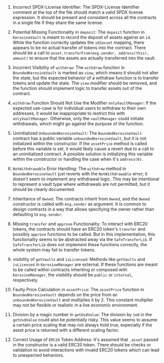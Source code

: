 1. Incorrect SPDX-License Identifier:
   The SPDX-License Identifier comment at the top of the file should match a valid SPDX license expression. It should be present and consistent across all the contracts in a single file if they share the same license.

2. Potential Missing Functionality in `deposit`:
   The `deposit` function in `KerosineVault` is meant to record the deposit of assets against an `id`. While the function correctly updates the `id2asset` mapping, there appears to be no actual transfer of tokens into the contract. There should be a call to `asset.transferFrom(msg.sender, address(this), amount)` to ensure that the assets are actually transferred into the vault.
   
3. Incorrect Visibility of `withdraw`:
   The `withdraw` function in `BoundedKerosineVault` is marked as `view`, which means it should not alter the state, but the expected behavior of a withdraw function is to transfer tokens and update the state. The `view` modifier should be removed, and the function should implement logic to transfer assets out of the contract.

4. `withdraw` Function Should Not Use the Modifier `onlyVaultManager`:
   If the expected use-case is for individual users to withdraw to their own addresses, it would be inappropriate to restrict this with `onlyVaultManager`. Otherwise, only the `vaultManager` could initiate withdrawals, which might go against the purpose of the function.

5. Uninitialized `UnboundedKerosineVault`:
   The `BoundedKerosineVault` contract has a public variable `unboundedKerosineVault`, but it is not initialized within the constructor. If the `assetPrice` method is called before this variable is set, it would likely cause a revert due to a call to an uninitialized contract. A possible solution is initializing this variable within the constructor or handling the case when it's `address(0)`.
   
6. `NotWithdrawable` Error Handling:
   The `withdraw` method in `BoundedKerosineVault` just reverts with the `NotWithdrawable` error; it doesn't seem to implement any withdrawal logic. This may be intentional to represent a vault type where withdrawals are not permitted, but it should be clearly documented.

7. Inheritance of `Owned`:
   The contracts inherit from `Owned`, and the `Owned` constructor is called with `msg.sender` as argument. It is common to design contracts in a way that allows specifying the owner rather than defaulting to `msg.sender`.

8. Missing `transfer` and `approve` Functionality:
   To interact with ERC20 tokens, the contracts should have an ERC20 token's `transfer` and possibly `approve` functions to be called. But in this implementation, this functionality seems to be abstracted away via the `SafeTransferLib`. If `SafeTransferLib` does not implement these functions correctly, the whole system may fail to transfer tokens.

9. visibility of `getVaults` and `isLicensed`:
   Methods like `getVaults` and `isLicensed` in `KerosineManager` are external. If these functions are meant to be called within contracts inheriting or composed with `KerosineManager`, the visibility should be `public` or `internal`, respectively. 

10. Faulty Price Calculation in `assetPrice`:
    The `assetPrice` function in `BoundedKerosineVault` depends on the price from an `unboundedKerosineVault` and multiplies it by 2. This constant multiplier may not be flexible or realistic in a live economic environment.

11. Division by a magic number in `getUsdValue`:
    The division by `1e8` in the `getUsdValue` could also be potentially risky. This value seems to assume a certain price scaling that may not always hold true, especially if the asset price is returned with a different scaling factor.

12. Correct Usage of `ERC20` Token Address:
    It's assumed that `_asset` passed in the constructor is a valid ERC20 token. There should be checks or validation to avoid interactions with invalid ERC20 tokens which can lead to unexpected behaviors.